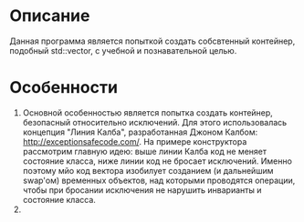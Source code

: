 # Описание 
Данная программа является попыткой создать собсвтенный контейнер, подобный std::vector, с учебной и познавательной целью.
 
# Особенности 
1. Основной особенностью является попытка создать контейнер, безопасный относительно исключений. Для этого использовалась концепция "Линия Калба", разработанная Джоном Калбом: http://exceptionsafecode.com/.
На примере конструктора рассмотрим главную идею: выше линии Калба код не меняет состояние класса, ниже линии код не бросает исключений.
Именно поэтому мйо код вектора изобилует созданием (и дальнейшим swap'ом) временных объектов, над которыми проводятся операции, чтобы при бросании исключения не нарушить инварианты и состояние класса.
2. 